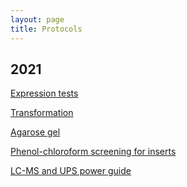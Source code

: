 ```yaml
---
layout: page
title: Protocols
---
```



## 2021

[Expression tests](/Protocols/expression.md)<br/>

[Transformation](/Protocols/Transformation_protocol.pdf)<br/>

[Agarose gel](/Protocols/Agarose_Gel.pdf)<br/>

[Phenol-chloroform screening for inserts](/Protocols/yihua.md)<br/>

[LC-MS and UPS power guide](/Protocols/LCMS.md)<br/>
